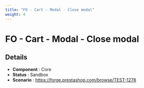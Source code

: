 ```yaml
---
title: "FO - Cart - Modal - Close modal"
weight: 4
---
```


# FO - Cart - Modal - Close modal
## Details
* **Component** : Core
* **Status** : Sandbox
* **Scenario** : https://forge.prestashop.com/browse/TEST-1278

